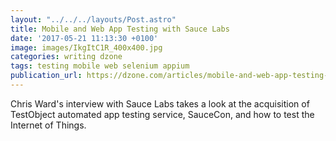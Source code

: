 ```yaml
---
layout: "../../../layouts/Post.astro"
title: Mobile and Web App Testing with Sauce Labs
date: '2017-05-21 11:13:30 +0100'
image: images/IkgItC1R_400x400.jpg
categories: writing dzone
tags: testing mobile web selenium appium
publication_url: https://dzone.com/articles/mobile-and-web-app-testing-with-sauce-labs
---
```


Chris Ward's interview with Sauce Labs takes a look at the acquisition of TestObject automated app testing service, SauceCon, and how to test the Internet of Things.
